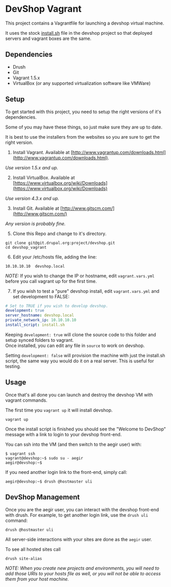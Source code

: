 DevShop Vagrant
===============

This project contains a Vagrantfile for launching a devshop virtual machine.

It uses the stock [install.sh](https://github.com/drupalprojects/devshop/blob/6.x-1.x/install.sh)
file in the devshop project so that deployed servers and vagrant boxes are the same.

Dependencies
------------

- Drush
- Git
- Vagrant 1.5.x
- VirtualBox (or any supported virtualization software like VMWare)

Setup
-----

To get started with this project, you need to setup the right versions of it's dependencies.

Some of you may have these things, so just make sure they are up to date.

It is best to use the installers from the websites so you are sure to get the right version.


1. Install Vagrant.
  Available at [http://www.vagrantup.com/downloads.html](http://www.vagrantup.com/downloads.html).
  
  *Use version 1.5.x and up.*

2. Install VirtualBox.
  Available at [https://www.virtualbox.org/wiki/Downloads](https://www.virtualbox.org/wiki/Downloads)
  
  *Use version 4.3.x and up.*

3. Install Git.
  Available at [http://www.gitscm.com/](http://www.gitscm.com/)

  *Any version is probably fine.*

5. Clone this Repo and change to it's directory.

  ```
  git clone git@git.drupal.org:project/devshop.git
  cd devshop_vagrant
  ```
  
6. Edit your /etc/hosts file, adding the line:
  
  ```
  10.10.10.10  devshop.local
  ```
  
  *NOTE:* If you wish to change the IP or hostname, edit `vagrant.vars.yml` before you call vagrant up for the first time.

7. If you wish to test a "pure" devshop install, edit `vagrant.vars.yml` and set development to FALSE:

  ```yml
  # Set to TRUE if you wish to develop devshop.
  development: true
  server_hostname: devshop.local
  private_network_ip: 10.10.10.10
  install_script: install.sh
  ```

  Keeping `development: true` will clone the source code to this folder and setup synced folders to vagrant.  
  Once installed, you can edit any file in `source` to work on devshop.
  
  Setting `development: false` will provision the machine with just the install.sh script, 
  the same way you would do it on a real server.  This is useful for testing.

Usage
-----

Once that's all done you can launch and destroy the devshop VM with vagrant commands.

The first time you `vagrant up` it will install devshop. 

  ```
  vagrant up
  ```
  
Once the install script is finished you should see the "Welcome to DevShop" message with a link to login to your 
devshop front-end.
  
You can ssh into the VM (and then switch to the aegir user) with:

  ```
  $ vagrant ssh
  vagrant@devshop:~$ sudo su - aegir
  aegir@devshop:~$ 
  ```
  
If you need another login link to the front-end, simply call:

  ```
  aegir@devshop:~$ drush @hostmaster uli
  ```

DevShop Management
------------------

  Once you are the aegir user, you can interact with the devshop front-end with drush.  For example, 
  to get another login link, use the `drush uli` command:
  ```
  drush @hostmaster uli
  ```
  All server-side interactions with your sites are done as the `aegir` user.
  
  To see all hosted sites call 
  ```
  drush site-alias
  ```
  
*NOTE: When you create new projects and environments, you will need to add those URIs to your 
hosts file as well, or you will not be able to access them from your host machine.*


